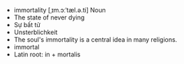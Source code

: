 - immortality	[ˌɪm.ɔːˈtæl.ə.ti]	Noun
- The state of never dying
- Sự bất tử
- Unsterblichkeit
- The soul's immortality is a central idea in many religions.
- immortal
- Latin root: in + mortalis